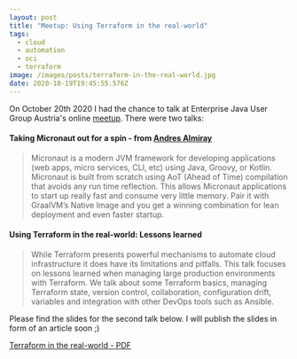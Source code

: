 ```yaml
---
layout: post
title: "Meetup: Using Terraform in the real-world"
tags:
  - cloud
  - automation
  - oci
  - terraform
image: /images/posts/terraform-in-the-real-world.jpg
date: 2020-10-19T19:45:55.576Z
---
```

On October 20th 2020 I had the chance to talk at Enterprise Java User Group Austria's online [meetup](https://www.meetup.com/Enterprise-Java-User-Group-Austria/events/273258102/). There were two talks:

#### Taking Micronaut out for a spin - from [Andres Almiray](http://andresalmiray.com/)

  > Micronaut is a modern JVM framework for developing applications (web apps, micro services, CLI, etc) using Java, Groovy, or Kotlin. Micronaut is built from scratch using AoT (Ahead of Time) compilation that avoids any run time reflection. This allows Micronaut applications to start up really fast and consume very little memory. Pair it with GraalVM’s Native Image and you get a winning combination for lean deployment and even faster startup. 

#### Using Terraform in the real-world: Lessons learned

  > While Terraform presents powerful mechanisms to automate cloud infrastructure it does have its limitations and pitfalls. This talk focuses on lessons learned when managing large production environments with Terraform. We talk about some Terraform basics, managing Terraform state, version control, collaboration, configuration drift, variables and integration with other DevOps tools such as Ansible.

 Please find the slides for the second talk below. I will publish the slides in form of an article soon ;)

[Terraform in the real-world - PDF](https://objectstorage.eu-frankfurt-1.oraclecloud.com/p/CHBt9pzMxO5TSg46MacVI-jBZqwv8w8WMHSwC57UZrjoCzli1xhFlBnWIMYDbUqL/n/franqguxqsfs/b/public-resources/o/using-terraform-in-the-real-world.pdf)